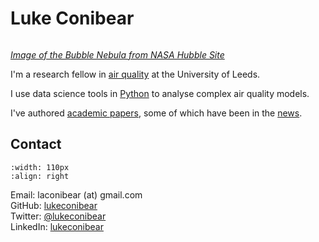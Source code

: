 # Luke Conibear

```{image} images/bubble_nebula_crop.jpg
```
[*Image of the Bubble Nebula from NASA Hubble Site*](https://hubblesite.org/contents/media/images/2016/13/3725-Image.html)  


I'm a research fellow in [air quality](/airpollution) at the University of Leeds.  

I use data science tools in [Python](/software) to analyse complex air quality models.  

I've authored [academic papers](/publications), some of which have been in the [news](/news).  

## Contact

```{image} images/LukeConibear.jpg
:width: 110px
:align: right
```

Email: laconibear (at) gmail.com  
GitHub: [lukeconibear](https://github.com/lukeconibear)  
Twitter: [@lukeconibear](https://twitter.com/lukeconibear)  
LinkedIn: [lukeconibear](https://www.linkedin.com/in/lukeconibear/)  
